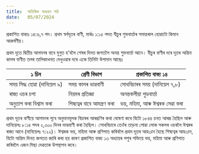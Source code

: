 ```yaml
---
title:  অতিৰিক্ত অধ্যয়ন পাঠ
date:   05/07/2024
---
```


প্ৰকাশিত বাক্যঃ ১৪:৬,৭ পদ। প্ৰথম স্বৰ্গদূতৰ বাণী, মাৰ্কঃ ১:১৫ পদত যীচুৰ শুভবাৰ্ত্তাৰ সমান্তৰাল হোৱাটো কিমান আকৰ্ষণীয়।

প্ৰথম দূতে দ্বিতীয় আগমনৰ বাবে যুগুত হ’বলৈ শেষৰ দিনত জগতলৈ অনন্ত শুভবাৰ্ত্তা আনে। যীচুৰ বাণীৰ দৰে দূতৰ অন্তিম কালৰ বাণীত তলৰ তালিকাখনত দেখুওৱাৰ দৰে একে তিনিটা উপাদান আছেঃ

| ১ চিন | শ্ৰেণী বিভাগ | প্ৰকাশিত বাক্য ১৪ |
| --- | --- | --- |
| সময় সিদ্ধ হোৱা (দানিয়েল ৯) | সময় কালৰ ভাৱবাণী | সোধবিচাৰৰ সময় (দানিয়েল ৭,৮) |
| ৰাজ্য ওচৰ চপা | নিয়মৰ প্ৰতিজ্ঞা | অনন্তকলীয়া শুভবাৰ্ত্তা |
| অনুতাপ কৰা বিশ্বাস কৰা | শিষ্যত্বৰ বাবে আমন্ত্ৰণ কৰা | ভয়, মহিমা, আৰু ঈশ্বৰক সেৱা কৰা |

প্ৰথম দূতৰ বাণীয়ে আগমনৰ পূবে অনুদানমূলক বিচাৰৰ আৰম্ভণিৰ কথা ঘোষণা কৰে যিটো ১৮৪৪ চনত আৰম্ভ হৈছিল আৰু দানিয়েলঃ ৮:১৪ পদৰ ২,৩০০ দিনৰ ভাৱবাণী কৰা হৈছিল। সোধবিচাৰে তেওঁৰ তাড়না পোৱা লোক সকলৰ ওচৰলৈ ঈশ্বৰৰ ৰাজ্য আনে (দানিয়েলঃ ৭:২২)। ঈশ্বৰক ভয়, মহিমা আৰু প্ৰণিপাত কৰিবলৈ প্ৰথম দূতৰ আহ৩ান হৈছে শিষ্যত্বৰ আহ৩ান, যিটো অন্তিম দিনত জগতত জাৰি কৰা হয় কাৰণ প্ৰকাশিত বাক্য ১৩ অধ্যায়ৰ পশুৰ শক্তিয়ে ভয়, মহিমা আৰু প্ৰণিপাত কৰিবলৈ এজন মিছা দেৱতাক উপস্থাপন কৰে।